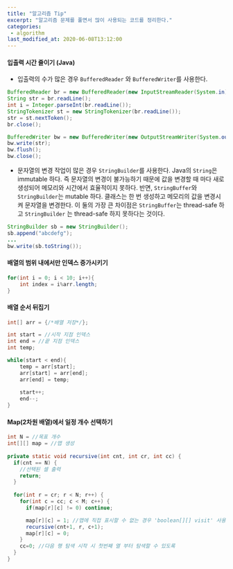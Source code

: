 ```yaml
---
title: "알고리즘 Tip"
excerpt: "알고리즘 문제를 풀면서 많이 사용되는 코드를 정리한다."
categories:
 - algorithm
last_modified_at: 2020-06-08T13:12:00
---
```


#### 입출력 시간 줄이기 (Java)

- 입출력의 수가 많은 경우 `BufferedReader` 와 `BufferedWriter`를 사용한다.

```java
BufferedReader br = new BufferedReader(new InputStreamReader(System.in));
String str = br.readLine();
int i = Integer.parseInt(br.readLine());
StringTokenizer st = new StringTokenizer(br.readLine());
str = st.nextToken();
br.close();

BufferedWriter bw = new BufferedWriter(new OutputStreamWriter(System.out));
bw.write(str);
bw.flush();
bw.close();
```

  

- 문자열의 변경 작업이 많은 경우 `StringBuilder`를 사용한다.
  Java의 `String`은 immutable 하다. 즉 문자열의 변경이 불가능하기 때문에 값을 변경할 때 마다 새로 생성되어 메모리와 시간에서 효율적이지 못하다.
  반면, `StringBuffer`와 `StringBuilder`는 mutable 하다. 클래스는 한 번 생성하고 메모리의 값을 변경시켜 문자열을 변경한다. 이 둘의 가장 큰 차이점은 `StringBuffer`는 thread-safe 하고 `StringBuilder` 는 thread-safe 하지 못하다는 것이다.

```java
StringBuilder sb = new StringBuilder();
sb.append("abcdefg");
...
bw.write(sb.toString());
```

  

#### 배열의 범위 내에서만 인덱스 증가시키기

```java
for(int i = 0; i < 10; i++){
    int index = i%arr.length;
}
```

#### 배열 순서 뒤집기

```java
int[] arr = {/*배열 저장*/};

int start = //시작 지점 인덱스
int end = //끝 지점 인덱스
int temp;

while(start < end){
    temp = arr[start];
    arr[start] = arr[end];
    arr[end] = temp;
    
    start++;
    end--;
}
```



#### Map(2차원 배열)에서 일정 개수 선택하기

```java
int N = //목표 개수
int[][] map = //맵 생성
  
private static void recursive(int cnt, int cr, int cc) {
  if(cnt == N) {
    //선택된 셀 출력
    return;
  }
		  
  for(int r = cr; r < N; r++) {
    for(int c = cc; c < M; c++) {
      if(map[r][c] != 0) continue;

      map[r][c] = 1; //맵에 직접 표시할 수 없는 경우 'boolean[][] visit' 사용
      recursive(cnt+1, r, c+1);
      map[r][c] = 0;
    }
    cc=0; //다음 행 탐색 시작 시 첫번째 열 부터 탐색할 수 있도록
  }
}
```

